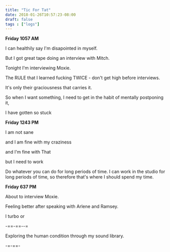 ```yaml
---
title: "Tic For Tat"
date: 2018-01-26T10:57:23-08:00
draft: false
tags : ["logs"]
---
```


**Friday 1057 AM**

I can healthily say I'm disapointed in myself.

But I got great tape doing an interview with Mitch.

Tonight I'm interviewing Moxie.

The RULE that I learned fucking TWICE - don't get high before interviews.

It's only their graciousness that carries it.

So when I want something, I need to get in the habit of mentally postponing it,  

I have gotten so stuck


**Friday 1243 PM**

I am not sane

and I am fine with my craziness

and I'm fine with That

but I need to work

Do whatever you can do for long periods of time. I can work in the studio for long periods of time, so therefore that's where I should spend my time.



**Friday 637 PM**

About to interview Moxie.

Feeling better after speaking with Arlene and Ramsey.



I turbo or


-==-==--=

Exploring the human condition through my sound library.



-=-==-
